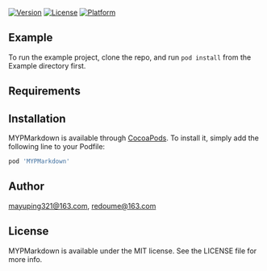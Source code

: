 [![Version](https://img.shields.io/cocoapods/v/MYPMarkdown.svg?style=flat)](https://cocoapods.org/pods/MYPMarkdown)
[![License](https://img.shields.io/cocoapods/l/MYPMarkdown.svg?style=flat)](https://cocoapods.org/pods/MYPMarkdown)
[![Platform](https://img.shields.io/cocoapods/p/MYPMarkdown.svg?style=flat)](https://cocoapods.org/pods/MYPMarkdown)

## Example

To run the example project, clone the repo, and run `pod install` from the Example directory first.

## Requirements

## Installation

MYPMarkdown is available through [CocoaPods](https://cocoapods.org). To install
it, simply add the following line to your Podfile:

```ruby
pod 'MYPMarkdown'
```

## Author

mayuping321@163.com, redoume@163.com

## License

MYPMarkdown is available under the MIT license. See the LICENSE file for more info.
